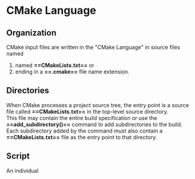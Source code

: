 # CMake Language 


## Organization 
CMake input files are written in the "CMake Language" in source files named  
1. named **==CMakeLists.txt==** or  
1. ending in a **==.cmake==** file name extension. 

## Directories 
When CMake processes a project source tree, the entry point is a source file called **==CMakeLists.txt==**  in the top-level source directory.  
This file may contain the entire build specification or use the **==add_subdirectory()==** command to add subdirectories to the build.  
Each subdirectory added by the command must also contain a **==CMakeLists.txt==** file as the entry point to that directory. 

## Script 
An individual <script>.cmake source file may be processed in script mode by using the cmake(1) command-line tool with the -P option. 


## Encoding 
 CMake Language source file may be written in 7-bit ASCII text for maximum portability across all supported platforms.  
 Newlines may be encoded as either \n or \r\n but will be converted to \n as input files are read. 

Note that the implementation is 8-bit clean so source files may be encoded as UTF-8 on platforms with system APIs supporting this encoding. 
In addition, CMake 3.2 and above support source files encoded in UTF-8 on Windows (using UTF-16 to call system APIs). 
Furthermore, CMake 3.0 and above allow a leading UTF-8 Byte-Order Mark in source files. 

## Commands
In Cmake , Built-in Command names are case-**==in==**sensitive. 
```CMake
SET(a "123")
set(a "123")
```

## Comment
- Single Line Comment ( '#'     All the content after the symbol '#' until the end of line has been commented )
```CMake
# Line 1 has been commented
# CMakeLists.txt
project(Hello)     # it declare a new project named  "Hello"
```


- Multi Lines Comment ( #[[ comment lines ]]   or   #[=[  comment lines ]=]       or   #[==[  comment lines ]==]   ) 
```CMake
#[[
Coment Line 1
Coment Line 2
Coment Line 3
]]

###################################################
# Alternative 1
###################################################

#[=[
Coment Line 1 ]]
Coment Line 2 ]]
Coment Line 3 ]]
]=]



###################################################
# Alternative 2
###################################################

#[==[
Coment Line 1 ]=]
Coment Line 2 ]=]
Coment Line 3 ]=]
]==]
```

## Output some log message to the console
message([<mode>]   "message text")
```CMake
message(STATUS   "Hello CMake")
```



## Multi-Line Text ( [[ multi line text ]] )  
```CMake
message(STATUS [[Here is line-1 , 
Here is line-2 , 
Here is line-3 ,
]])

###################################################
# Alternative 1
###################################################
message(STATUS "Here is line-1 , 
Here is line-2 , 
Here is line-3 ,
")


######################################################################################################
# Alternative 2 ( Note that the symbol '\' must be the last character of the line )
######################################################################################################
message(STATUS "Here is line-1 ,\ 
Here is line-2 , \
Here is line-3 , \
")

```



## function argument seperator ( different from other programming languages , CMake use <Space> or NewLine to seperate arguments)
```CMake
set(version 123) # set a new variable whose value is 123 
```




## Control Structures 
### if-else part 
```CMake

# Single if sample code
if( <one-condition> )
   # if part code
endif()



#  if-else sample code
if( <one-condition> )
   # if part code
else()
   # else part code
endif()



#  if-elseif-else  sample code
if(<condition>)
  <commands>
elseif(<condition>) # optional block, can be repeated
  <commands>
else()              # optional block
  <commands>
endif()

```

### loop part 
```CMake
foreach( ... )
  # can use built-in function      break()  or  continue()
  <commands>
endforeach()


while( ... )
  # can use built-in function      break()  or  continue()
  <commands>
endwhile()
```

## Varibles
Variables are the basic unit of storage in the CMake Language. 
Their values are always of **==String==** type, 
though some commands may interpret the strings as values of other types. 
The set() and unset() commands explicitly set or unset a variable, 
but other commands have semantics that modify variables as well.

Variables have dynamic scope. 
Each variable "set" or "unset" creates a binding in the current scope:

Note :
CMake reserves identifiers that:
- begin with CMAKE_ (upper-, lower-, or mixed-case), or
- begin with _CMAKE_ (upper-, lower-, or mixed-case), or
- begin with _ followed by the name of any CMake Command.





